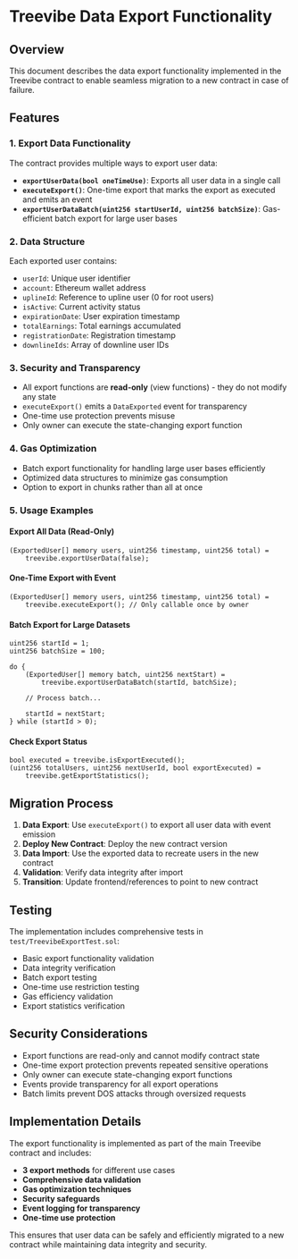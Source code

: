 # Treevibe Data Export Functionality

## Overview
This document describes the data export functionality implemented in the Treevibe contract to enable seamless migration to a new contract in case of failure.

## Features

### 1. Export Data Functionality
The contract provides multiple ways to export user data:

- **`exportUserData(bool oneTimeUse)`**: Exports all user data in a single call
- **`executeExport()`**: One-time export that marks the export as executed and emits an event
- **`exportUserDataBatch(uint256 startUserId, uint256 batchSize)`**: Gas-efficient batch export for large user bases

### 2. Data Structure
Each exported user contains:
- `userId`: Unique user identifier
- `account`: Ethereum wallet address
- `uplineId`: Reference to upline user (0 for root users)
- `isActive`: Current activity status
- `expirationDate`: User expiration timestamp
- `totalEarnings`: Total earnings accumulated
- `registrationDate`: Registration timestamp
- `downlineIds`: Array of downline user IDs

### 3. Security and Transparency
- All export functions are **read-only** (view functions) - they do not modify any state
- `executeExport()` emits a `DataExported` event for transparency
- One-time use protection prevents misuse
- Only owner can execute the state-changing export function

### 4. Gas Optimization
- Batch export functionality for handling large user bases efficiently
- Optimized data structures to minimize gas consumption
- Option to export in chunks rather than all at once

### 5. Usage Examples

#### Export All Data (Read-Only)
```solidity
(ExportedUser[] memory users, uint256 timestamp, uint256 total) = 
    treevibe.exportUserData(false);
```

#### One-Time Export with Event
```solidity
(ExportedUser[] memory users, uint256 timestamp, uint256 total) = 
    treevibe.executeExport(); // Only callable once by owner
```

#### Batch Export for Large Datasets
```solidity
uint256 startId = 1;
uint256 batchSize = 100;

do {
    (ExportedUser[] memory batch, uint256 nextStart) = 
        treevibe.exportUserDataBatch(startId, batchSize);
    
    // Process batch...
    
    startId = nextStart;
} while (startId > 0);
```

#### Check Export Status
```solidity
bool executed = treevibe.isExportExecuted();
(uint256 totalUsers, uint256 nextUserId, bool exportExecuted) = 
    treevibe.getExportStatistics();
```

## Migration Process

1. **Data Export**: Use `executeExport()` to export all user data with event emission
2. **Deploy New Contract**: Deploy the new contract version
3. **Data Import**: Use the exported data to recreate users in the new contract
4. **Validation**: Verify data integrity after import
5. **Transition**: Update frontend/references to point to new contract

## Testing

The implementation includes comprehensive tests in `test/TreevibeExportTest.sol`:

- Basic export functionality validation
- Data integrity verification
- Batch export testing
- One-time use restriction testing
- Gas efficiency validation
- Export statistics verification

## Security Considerations

- Export functions are read-only and cannot modify contract state
- One-time export protection prevents repeated sensitive operations
- Only owner can execute state-changing export functions
- Events provide transparency for all export operations
- Batch limits prevent DOS attacks through oversized requests

## Implementation Details

The export functionality is implemented as part of the main Treevibe contract and includes:

- **3 export methods** for different use cases
- **Comprehensive data validation**
- **Gas optimization techniques**
- **Security safeguards**
- **Event logging for transparency**
- **One-time use protection**

This ensures that user data can be safely and efficiently migrated to a new contract while maintaining data integrity and security.